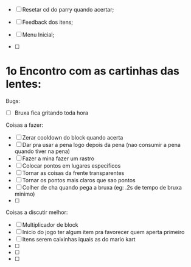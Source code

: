 - [ ] Resetar cd do parry quando acertar;
- [ ] Feedback dos itens;
- [ ] Menu Inicial;

- [ ] 

1o Encontro com as cartinhas das lentes:
========================================

Bugs:
- [ ] Bruxa fica gritando toda hora

Coisas a fazer: 
- [ ] Zerar cooldown do block quando acerta
- [ ] Dar pra usar a pena logo depois da pena (nao consumir a pena quando tiver na pena)
- [ ] Fazer a mina fazer um rastro
- [ ] Colocar pontos em lugares especificos
- [ ] Tornar as coisas da frente transparentes
- [ ] Tornar os pontos mais claros que sao pontos
- [ ] Colher de cha quando pega a bruxa (eg: .2s de tempo de bruxa minimo)
- [ ]

Coisas a discutir melhor:
- [ ] Multiplicador de block
- [ ] Inicio do jogo ter algum item pra favorecer quem aperta primeiro
- [ ] Itens serem caixinhas iquais as do mario kart
- [ ]
- [ ]
- [ ]
